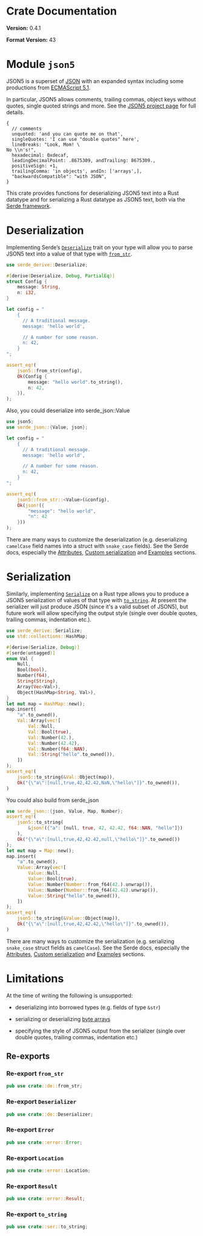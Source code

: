 # Crate Documentation

**Version:** 0.4.1

**Format Version:** 43

# Module `json5`

JSON5 is a superset of [JSON][] with an expanded syntax including some productions from
[ECMAScript 5.1][].

In particular, JSON5 allows comments, trailing commas, object keys without quotes, single
quoted strings and more. See the [JSON5 project page][] for full details.

```json5,ignore
{
  // comments
  unquoted: 'and you can quote me on that',
  singleQuotes: 'I can use "double quotes" here',
  lineBreaks: "Look, Mom! \
No \\n's!",
  hexadecimal: 0xdecaf,
  leadingDecimalPoint: .8675309, andTrailing: 8675309.,
  positiveSign: +1,
  trailingComma: 'in objects', andIn: ['arrays',],
  "backwardsCompatible": "with JSON",
}
```

This crate provides functions for deserializing JSON5 text into a Rust datatype and for
serializing a Rust datatype as JSON5 text, both via the [Serde framework][].

# Deserialization

Implementing Serde&rsquo;s [`Deserialize`][] trait on your type will allow you to parse JSON5
text into a value of that type with [`from_str`][].

```rust
use serde_derive::Deserialize;

#[derive(Deserialize, Debug, PartialEq)]
struct Config {
    message: String,
    n: i32,
}

let config = "
    {
      // A traditional message.
      message: 'hello world',

      // A number for some reason.
      n: 42,
    }
";

assert_eq!(
    json5::from_str(config),
    Ok(Config {
        message: "hello world".to_string(),
        n: 42,
    }),
);
```

Also, you could deserialize into serde_json::Value

```rust
use json5;
use serde_json::{Value, json};

let config = "
    {
      // A traditional message.
      message: 'hello world',

      // A number for some reason.
      n: 42,
    }
";

assert_eq!(
    json5::from_str::<Value>(&config),
    Ok(json!({
        "message": "hello world",
        "n": 42
    }))
);
```

There are many ways to customize the deserialization (e.g. deserializing `camelCase` field
names into a struct with `snake_case` fields). See the Serde docs, especially the
[Attributes][], [Custom serialization][] and [Examples][] sections.

# Serialization

Similarly, implementing [`Serialize`][] on a Rust type allows you to produce a JSON5
serialization of values of that type with [`to_string`][]. At present the serializer will just
produce JSON (since it's a valid subset of JSON5), but future work will allow specifying the
output style (single over double quotes, trailing commas, indentation etc.).

```rust
use serde_derive::Serialize;
use std::collections::HashMap;

#[derive(Serialize, Debug)]
#[serde(untagged)]
enum Val {
    Null,
    Bool(bool),
    Number(f64),
    String(String),
    Array(Vec<Val>),
    Object(HashMap<String, Val>),
}
let mut map = HashMap::new();
map.insert(
    "a".to_owned(),
    Val::Array(vec![
        Val::Null,
        Val::Bool(true),
        Val::Number(42.),
        Val::Number(42.42),
        Val::Number(f64::NAN),
        Val::String("hello".to_owned()),
    ])
);
assert_eq!(
    json5::to_string(&Val::Object(map)),
    Ok("{\"a\":[null,true,42,42.42,NaN,\"hello\"]}".to_owned()),
)
```

You could also build from serde_json

```rust
use serde_json::{json, Value, Map, Number};
assert_eq!(
    json5::to_string(
        &json!({"a": [null, true, 42, 42.42, f64::NAN, "hello"]})
    ),
    Ok("{\"a\":[null,true,42,42.42,null,\"hello\"]}".to_owned())
);
let mut map = Map::new();
map.insert(
    "a".to_owned(),
    Value::Array(vec![
        Value::Null,
        Value::Bool(true),
        Value::Number(Number::from_f64(42.).unwrap()),
        Value::Number(Number::from_f64(42.42).unwrap()),
        Value::String("hello".to_owned()),
    ])
);
assert_eq!(
    json5::to_string(&Value::Object(map)),
    Ok("{\"a\":[null,true,42,42.42,\"hello\"]}".to_owned()),
)
```

There are many ways to customize the serialization (e.g. serializing `snake_case` struct fields
as `camelCase`). See the Serde docs, especially the [Attributes][], [Custom serialization][]
and [Examples][] sections.

# Limitations

At the time of writing the following is unsupported:

- deserializing into borrowed types (e.g. fields of type `&str`)

- serializing or deserializing [byte arrays][]

- specifying the style of JSON5 output from the serializer (single over double quotes, trailing
commas, indentation etc.)

[JSON]: https://tools.ietf.org/html/rfc7159
[ECMAScript 5.1]: https://www.ecma-international.org/ecma-262/5.1/
[JSON5 project page]: https://json5.org/
[Serde framework]: https://serde.rs/
[`Deserialize`]: https://docs.serde.rs/serde/de/trait.Deserialize.html
[`from_str`]: fn.from_str.html
[Attributes]: https://serde.rs/attributes.html
[Custom serialization]: https://serde.rs/custom-serialization.html
[Examples]: https://serde.rs/examples.html
[`Serialize`]: https://docs.serde.rs/serde/ser/trait.Serialize.html
[`to_string`]: fn.to_string.html
[byte arrays]: https://serde.rs/data-model.html#types

## Re-exports

### Re-export `from_str`

```rust
pub use crate::de::from_str;
```

### Re-export `Deserializer`

```rust
pub use crate::de::Deserializer;
```

### Re-export `Error`

```rust
pub use crate::error::Error;
```

### Re-export `Location`

```rust
pub use crate::error::Location;
```

### Re-export `Result`

```rust
pub use crate::error::Result;
```

### Re-export `to_string`

```rust
pub use crate::ser::to_string;
```

